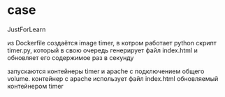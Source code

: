 # case
JustForLearn

из Dockerfile создаётся image timer, в котром работает python скрипт timer.py, который в свою очередь генерирует файл index.html и обновляет его содержимое раз в секунду

запускаются контейнеры timer и apache с подключением общего volume. контейнер с apache использует файл index.html обновляемый контейнером timer
